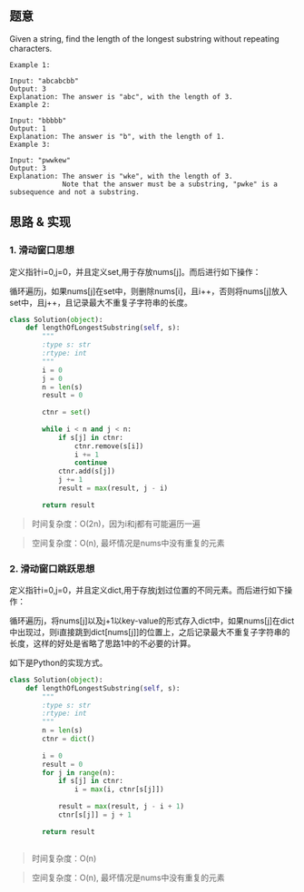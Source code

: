 ## 题意
Given a string, find the length of the longest substring without repeating characters.
```
Example 1:

Input: "abcabcbb"
Output: 3 
Explanation: The answer is "abc", with the length of 3. 
Example 2:

Input: "bbbbb"
Output: 1
Explanation: The answer is "b", with the length of 1.
Example 3:

Input: "pwwkew"
Output: 3
Explanation: The answer is "wke", with the length of 3. 
             Note that the answer must be a substring, "pwke" is a subsequence and not a substring.
```
## 思路 & 实现

### 1. 滑动窗口思想

定义指针i=0,j=0，并且定义set,用于存放nums[j]。而后进行如下操作：

循环遍历j，如果nums[j]在set中，则删除nums[i]，且i++，否则将nums[j]放入set中，且j++，且记录最大不重复子字符串的长度。

```Python
class Solution(object):
    def lengthOfLongestSubstring(self, s):
        """
        :type s: str
        :rtype: int
        """
        i = 0
        j = 0
        n = len(s)
        result = 0
        
        ctnr = set()
        
        while i < n and j < n:
            if s[j] in ctnr:
                ctnr.remove(s[i])
                i += 1
                continue
            ctnr.add(s[j])
            j += 1
            result = max(result, j - i)
                
        return result
```

> 时间复杂度：O(2n)，因为i和j都有可能遍历一遍

> 空间复杂度：O(n), 最坏情况是nums中没有重复的元素

### 2. 滑动窗口跳跃思想

定义指针i=0,j=0，并且定义dict,用于存放j划过位置的不同元素。而后进行如下操作：

循环遍历j，将nums[j]以及j+1以key-value的形式存入dict中，如果nums[j]在dict中出现过，则i直接跳到dict[nums[j]]的位置上，之后记录最大不重复子字符串的长度，这样的好处是省略了思路1中的不必要的计算。


如下是Python的实现方式。

```Python
class Solution(object):
    def lengthOfLongestSubstring(self, s):
        """
        :type s: str
        :rtype: int
        """
        n = len(s)
        ctnr = dict()
        
        i = 0
        result = 0
        for j in range(n):
            if s[j] in ctnr:
                i = max(i, ctnr[s[j]])
                
            result = max(result, j - i + 1)
            ctnr[s[j]] = j + 1
            
        return result
        
```

> 时间复杂度：O(n)

> 空间复杂度：O(n), 最坏情况是nums中没有重复的元素
